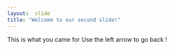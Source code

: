 ```yaml
---
layout:  slide
title: "Welcome to our second slide!"
---
```

This is what you came for
Use the left arrow to go back !